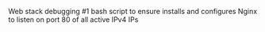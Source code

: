  Web stack debugging #1
bash script to ensure installs and configures Nginx to listen on port 80 of all active IPv4 IPs
